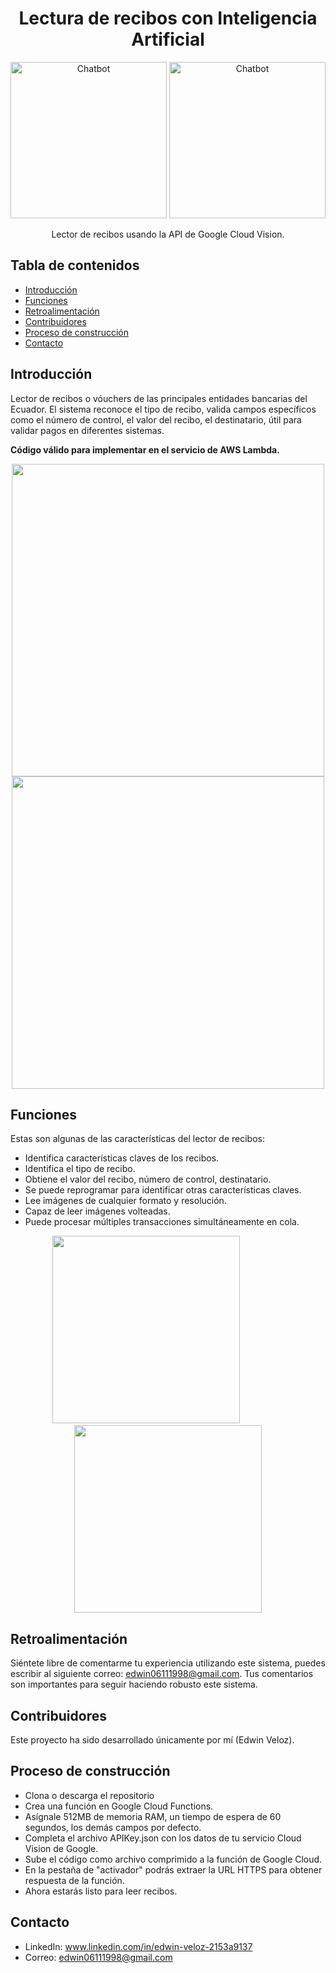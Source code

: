 <h1 align="center">Lectura de recibos con Inteligencia Artificial</h1>
<p align="center">
    <img alt="Chatbot" title="Chatbot" src="https://raw.githubusercontent.com/edwin06111998/reconocer_recibos_AWS/main/imagenes/Captura%20desde%202023-02-17%2023-19-55.png" width="250">
    <img alt="Chatbot" title="Chatbot" src="https://raw.githubusercontent.com/edwin06111998/reconocer_recibos_AWS/main/imagenes/Captura%20desde%202023-02-17%2023-22-12.png" width="250">
  </a>
</p>

<p align="center">
  Lector de recibos usando la API de Google Cloud Vision.
</p>

## Tabla de contenidos

- [Introducción](#introduction)
- [Funciones](#features)
- [Retroalimentación](#feedback)
- [Contribuidores](#contributors)
- [Proceso de construcción](#build-process)
- [Contacto](#acknowledgments)

<!-- END doctoc generated TOC please keep comment here to allow auto update -->

## Introducción

Lector de recibos o vóuchers de las principales entidades bancarias del Ecuador. El sistema reconoce el tipo de recibo, valida campos específicos como el número de control, el valor del recibo, el destinatario, útil para validar pagos en diferentes sistemas.

**Código válido para implementar en el servicio de AWS Lambda.**

<p align="center">
  <img src = "https://raw.githubusercontent.com/edwin06111998/reconocer_recibos_AWS/main/imagenes/recibo.png" width=500>
  <img src = "https://raw.githubusercontent.com/edwin06111998/reconocer_recibos_AWS/main/imagenes/respuesta.png" width=500>
</p>

## Funciones

Estas son algunas de las características del lector de recibos:

* Identifica características claves de los recibos.
* Identifica el tipo de recibo.
* Obtiene el valor del recibo, número de control, destinatario.
* Se puede reprogramar para identificar otras características claves.
* Lee imágenes de cualquier formato y resolución.
* Capaz de leer imágenes volteadas.
* Puede procesar múltiples transacciones simultáneamente en cola.

<p align="center">
  <img src = "https://raw.githubusercontent.com/edwin06111998/reconocer_recibos_AWS/main/imagenes/seleccionar_pago.png" width=300>
  &nbsp &nbsp &nbsp &nbsp &nbsp &nbsp &nbsp &nbsp &nbsp
  <img src = "https://raw.githubusercontent.com/edwin06111998/reconocer_recibos_AWS/main/imagenes/pago%3Fexito.png" width=300>
</p>

## Retroalimentación

Siéntete libre de comentarme tu experiencia utilizando este sistema, puedes escribir al siguiente correo: edwin06111998@gmail.com. Tus comentarios son importantes para seguir haciendo robusto este sistema.

## Contribuidores

Este proyecto ha sido desarrollado únicamente por mí (Edwin Veloz).

## Proceso de construcción

- Clona o descarga el repositorio
- Crea una función en Google Cloud Functions.
- Asígnale 512MB de memoria RAM, un tiempo de espera de 60 segundos, los demás campos por defecto.
- Completa el archivo APIKey.json con los datos de tu servicio Cloud Vision de Google.
- Sube el código como archivo comprimido a la función de Google Cloud.
- En la pestaña de "activador" podrás extraer la URL HTTPS para obtener respuesta de la función.
- Ahora estarás listo para leer recibos.

## Contacto

- LinkedIn: www.linkedin.com/in/edwin-veloz-2153a9137
- Correo: edwin06111998@gmail.com
